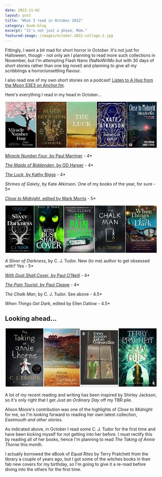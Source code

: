 ```yaml
---
date: 2022-11-02
layout: post
title: "What I read in October 2022"
category: book-blog
excerpt: "It's not just a phase, Mom."
featured-image: /images/october-2022-collage-2.jpg
---
```


Fittingly, I went a bit mad for short horror in October. It's not just for Halloween, though - not only am I planning to read more such collections in November, but I'm attempting Flash Nano (NaNoWriMo but with 30 days of short stories rather than one big novel) and planning to give all my scribblings a horror/unsettling flavour.

I also read one of my own short stories on a podcast! [Listen to A Hug from the Moon S3E3 on Anchor.fm](https://anchor.fm/leon638/episodes/Ep-3--flash-bang-wallop-e1phu6a).

Here's everything I read in my head in October...

![Miracle Number Four, The Maids of Biddenden, The Luck, Shrines of Gaiety, Close to Midnight](/images/october-2022-collage-1.jpg)

[<cite>Miracle Number Four</cite>, by Paul Marriner](/blog-tour-miracle-number-four/) - 4*

[<cite>The Maids of Biddenden</cite>, by GD Harper](/blog-tour-the-maids-of-biddenden/) - 4*

[<cite>The Luck</cite>, by Kathy Biggs](/blog-tour-the-luck/) - 4*

<cite>Shrines of Gaiety</cite>, by Kate Atkinson. One of my books of the year, for sure - 5*

[<cite>Close to Midnight</cite>, edited by Mark Morris](/blog-close-to-midnight/) - 5*

![A Sliver of Darkness, With Dust Shall Cover, The Pain Tourist, The Chalk Man, When Things Get Dark](/images/october-2022-collage-2.jpg)

<cite>A Sliver of Darkness</cite>, by C. J. Tudor. New (to me) author to get obsessed with? Yes - 5*

[<cite>With Dust Shall Cover</cite>, by Paul O'Neill](/blog-close-with-dust-shall-cover/) - 4*

[<cite>The Pain Tourist</cite>, by Paul Cleave](/blog-tour-the-pain-tourist/) - 4*

<cite>The Chalk Man</cite>, by C. J. Tudor. See above - 4.5*

<cite>When Things Get Dark</cite>, edited by Ellen Datlow - 4.5*

## Looking ahead...

![The Taking of Annie Thorne, Eastmouth and other stories, Just an Ordinary Day, Equal Rites](/images/october-2022-collage-3.jpg)

A lot of my recent reading and writing has been inspired by Shirley Jackson, so it's only right that I get <cite>Just an Ordinary Day</cite> off my TBR pile.

Alison Moore's contribution was one of the highlights of <cite>Close to Midnight</cite> for me, so I'm looking forward to reading her own latest collection, <cite>Eastmouth and other stories</cite>.

As indicated above, in October I read some C. J. Tudor for the first time and have been kicking myself for not getting into her before. I must rectify this by reading all of her books, hence I'm planning to read <cite>The Taking of Annie Thorne</cite> this month.

I actually borrowed the eBook of <cite>Equal Rites</cite> by Terry Pratchett from the library a couple of years ago, but I got some of the witches books in their fab new covers for my birthday, so I'm going to give it a re-read before diving into the others for the first time.
